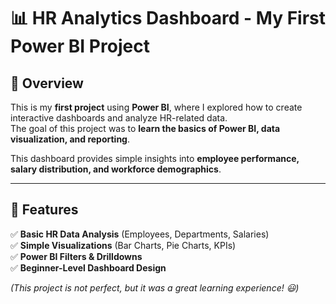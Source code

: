 # 📊 HR Analytics Dashboard - My First Power BI Project

## 📌 Overview
This is my **first project** using **Power BI**, where I explored how to create interactive dashboards and analyze HR-related data.  
The goal of this project was to **learn the basics of Power BI, data visualization, and reporting**.

This dashboard provides simple insights into **employee performance, salary distribution, and workforce demographics**.

---

## 🚀 Features
✅ **Basic HR Data Analysis** (Employees, Departments, Salaries)  
✅ **Simple Visualizations** (Bar Charts, Pie Charts, KPIs)  
✅ **Power BI Filters & Drilldowns**  
✅ **Beginner-Level Dashboard Design**  

*(This project is not perfect, but it was a great learning experience! 😃)*
